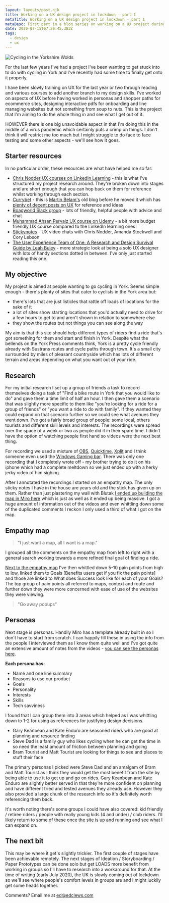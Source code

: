 ```yaml
---
layout: layouts/post.njk
title: Working on a UX design project in lockdown - part 1
metaTitle: Working on a UX design project in lockdown - part 1
metaDesc: First part in a blog series on working on a UX project during lockdown
date: 2020-07-15T07:59:45.383Z
tags:
  - design
  - ux
---
```

![Cycling in the Yorkshire Wolds](/images/cycling-in-the-yorkshire-wolds.jpg)

For the last few years I've had a project I've been wanting to get stuck into to do with cycling in York and I've recently had some time to finally get onto it properly.

I have been slowly training on UX for the last year or two through reading and various courses to add another branch to my design skills. I've worked on aspects of UX before having worked in personas and shopper paths for ecommerce sites, designing interactive pdfs for onboarding and line managing websites but not something from soup to nuts. This is the project that I'm aiming to do the whole thing in and see what I get out of it.

HOWEVER there is one big unavoidable aspect in that I'm doing this in the middle of a virus pandemic which certainly puts a crimp on things. I don't think it will restrict me too much but I might struggle to do face to face testing and some other aspects - we'll see how it goes.

## Starter resources

In no particular order, these resources are what have helped me so far:

* [Chris Nodder UX courses on LinkedIn Learning](https://www.linkedin.com/learning/instructors/chris-nodder) - this is what I've structured my project research around. They're broken down into stages and are short enough that you can hop back on them for reference whilst working through each section.
* [Currybet](http://www.currybet.net/) - this is [Martin Belam's](https://martinbelam.com/) old blog before he moved it which has [plenty of decent posts on UX](http://www.currybet.net/cbet_blog/user-experience/) for reference and ideas
* [Boagworld Slack group](https://boagworld.slack.com/) - lots of friendly, helpful people with advice and chat
* [Muhammad Ahsan Pervaiz UX course on Udemy](https://www.udemy.com/course/ux-design-process-for-beginners-from-user-research-to-usability/) - a bit more budget friendly UX course compared to the LinkedIn learning ones
* [Stickynotes](https://stickynotes.chat/) - UX video chats with Chris Nodder, Amanda Stockwell and Cory Lebson
* [The User Experience Team of One: A Research and Design Survival Guide by Leah Buley](http://leahbuley.com/book) - more strategic look at being a solo UX designer with lots of handy sections dotted in between. I've only just started reading this one.

## My objective

My project is aimed at people wanting to go cycling in York. Seems simple enough - there's plenty of sites that cater to cyclists in the York area but:

* there's lots that are just listicles that rattle off loads of locations for the sake of it
* a lot of sites show starting locations that you'd actually need to drive for a few hours to get to and aren't shown in relation to somewhere else
* they show the routes but not things you can see along the way

My aim is that this site should help different types of riders find a ride that's got something for them and start and finish in York. Despite what the bellends on the York Press comments think, York is a pretty cycle friendly already with Sustrans routes and cycle paths through town. It's a small city surrounded by miles of pleasant countryside which has lots of different terrain and areas depending on what you want out of your ride.

## Research

For my initial research I set up a group of friends a task to record themselves doing a task of "Find a bike route in York that you would like to do" and gave them a time limit of half an hour. I then gave them a scenario that was slightly more specific to them like "you're looking for a ride for a group of friends" or "you want a ride to do with family". If they wanted they could expand on that scenario further so we could see what avenues they went down. I've got a fairly broad group of people: some local, others tourists and different skill levels and interests. The recordings were spread over the space of a week or two as people did it in their spare time. I didn't have the option of watching people first hand so videos were the next best thing.

For recording we used a mixture of [OBS](https://obsproject.com/), [Quicktime](https://support.apple.com/en-gb/HT208721), [Xplit](https://www.xsplit.com/) and I think someone even used the [Windows Gaming bar](https://support.microsoft.com/en-gb/help/4027180/windows-10-record-a-game-clip-with-xbox-game-bar). There was only one recording that I completely wrote off - my brother trying to do it on his iphone which had a complete meltdown so we just ended up with a herky jerky video of him sighing.

After I annotated the recordings I started on an empathy map. The only sticky notes I have in the house are years old and the stick has given up on them. Rather than just plastering my wall with Blutak [I ended up building the map in Miro here](https://miro.com/app/board/o9J_ksJnE2s=/) which is just as well as it ended up being massive. I got a huge amount of information out of the videos and even whittling down some of the duplicated comments I reckon I only used a third of what I got on the map.

## Empathy map

> "I just want a map, all I want is a map."

I grouped all the comments on the empathy map from left to right with a general search working towards a more refined final goal of finding a ride.

[Next to the empathy map](https://miro.com/app/board/o9J_ksJnE2s=/) I've then whittled down 5-10 pain points from high to low, linked them to Goals \[Benefits users get if you fix the pain points] and those are linked to What does Success look like for each of your Goals? The top group of pain points all referred to maps, context and route and further down they were more concerned with ease of use of the websites they were viewing.

> "Go away popups"

## Personas

Next stage is personas. Handily Miro has a template already built in so I don't have to start from scratch. I can happily fill these in using the info from the people I interviewed them as I know them quite well and I've got quite an extensive amount of notes from the videos - [you can see the personas here](https://miro.com/app/board/o9J_kqob79g=/). 

**Each persona has:**

* Name and one line summary
* Reasons to use our product
* Goals
* Personality
* Interests
* Skills
* Tech savviness

I found that I can group them into 3 areas which helped as I was whittling down to 1-2 for using as references for justifying design decisions.

* Gary Keanbean and Kate Enduro are seasoned riders who are good at planning and resource finding
* Steve Dad is a family guy who likes cycling when he can get the time in so need the least amount of friction between planning and going
* Bram Tourist and Matt Tourist are looking for things to see and places to stuff their face

The primary personas I picked were Steve Dad and an amalgam of Bram and Matt Tourist as I think they would get the most benefit from the site by being able to use it to get up and go on rides. Gary Keanbean and Kate Enduro are slightly better served in that they're more confident on planning and have different tried and tested avenues they already use. However they also provided a large chunk of the research info so it's definitely worth referencing them back.

It's worth noting there's some groups I could have also covered: kid friendly / retiree riders / people with really young kids (4 and under) / club riders. I'll likely return to some of these once the site is up and running and see what I can expand on.

## The next bit

This may be where it get's slightly trickier. The first couple of stages have been achievable remotely. The next stages of Ideation / Storyboarding / Paper Prototypes can be done solo but get LOADS more benefit from working in groups so I'll have to research into a workaround for that. At the time of writing (early July 2020), the UK is slowly coming out of lockdown so we'll see where people's comfort levels in groups are and I might luckily get some heads together.

Comments? Email me at [ed@edclews.com](mailto:ed@edclews.com)